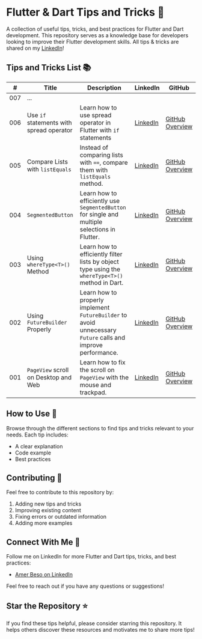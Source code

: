 # Flutter & Dart Tips and Tricks 🚀

A collection of useful tips, tricks, and best practices for Flutter and Dart development.
This repository serves as a knowledge base for developers looking to improve their Flutter development skills.
All tips & tricks are shared on my [LinkedIn](https://www.linkedin.com/in/amer-beso/)! 

## Tips and Tricks List 📚

| # | Title | Description | LinkedIn | GitHub |
|---|-------|-------------|-----------|-----------|
| 007 | ... | | | |
| 006 | Use `if` statements with spread operator | Learn how to use spread operator in Flutter with `if` statements | [LinkedIn](#) | [GitHub Overview](https://github.com/abeso1/flutter-dart-tips-and-tricks/blob/main/tips_and_tricks/006%20-%20Use%20'if'%20statements%20with%20spread%20operator/index.md) |
| 005 | Compare Lists with `listEquals` | Instead of comparing lists with `==`, compare them with `listEquals` method. | [LinkedIn](https://www.linkedin.com/feed/update/urn:li:activity:7328724576488591361/) | [GitHub Overview](https://github.com/abeso1/flutter-dart-tips-and-tricks/blob/main/tips_and_tricks/005%20-%20Compare%20two%20lists%20by%20listEquals/index.md) |
| 004 | `SegmentedButton` | Learn how to efficiently use `SegmentedButton` for single and multiple selections in Flutter. | [LinkedIn](https://www.linkedin.com/feed/update/urn:li:activity:7327996044103827456/) | [GitHub Overview](https://github.com/abeso1/flutter-dart-tips-and-tricks/tree/main/tips_and_tricks/004%20-%20SegmentedButton%20Example/index.md) |
| 003 | Using `whereType<T>()` Method | Learn how to efficiently filter lists by object type using the `whereType<T>()` method in Dart. | [LinkedIn](https://www.linkedin.com/feed/update/urn:li:activity:7326546515131285504/) | [GitHub Overview](https://github.com/abeso1/flutter-dart-tips-and-tricks/tree/main/tips_and_tricks/003%20-%20How%20to%20utilize%20whereType%3C%3E%20method%3F/index.md) |
| 002 | Using `FutureBuilder` Properly | Learn how to properly implement `FutureBuilder` to avoid unnecessary `Future` calls and improve performance. | [LinkedIn](https://www.linkedin.com/feed/update/urn:li:activity:7326191684671750144/) | [GitHub Overview](https://github.com/abeso1/flutter-dart-tips-and-tricks/tree/main/tips_and_tricks/002%20-%20FutureBuilder%20used%20properly/index.md) |
| 001 | `PageView` scroll on Desktop and Web | Learn how to fix the scroll on `PageView` with the mouse and trackpad. | [LinkedIn](https://www.linkedin.com/feed/update/urn:li:activity:7325814193587154944/) | [GitHub Overview](https://github.com/abeso1/flutter-dart-tips-and-tricks/tree/main/tips_and_tricks/001%20-%20PageView%20scroll%20on%20Desktop%20and%20Web/index.md) |

## How to Use 🎯

Browse through the different sections to find tips and tricks relevant to your needs. Each tip includes:
- A clear explanation
- Code example
- Best practices

## Contributing 🤝

Feel free to contribute to this repository by:
1. Adding new tips and tricks
2. Improving existing content
3. Fixing errors or outdated information
4. Adding more examples

## Connect With Me 👋

Follow me on LinkedIn for more Flutter and Dart tips, tricks, and best practices:
- [Amer Beso on LinkedIn](https://www.linkedin.com/in/amer-beso/)

Feel free to reach out if you have any questions or suggestions!

## Star the Repository ⭐

If you find these tips helpful, please consider starring this repository. It helps others discover these resources and motivates me to share more tips!
